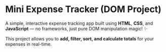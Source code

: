 # Mini Expense Tracker (DOM Project)

A simple, interactive expense tracking app built using **HTML**, **CSS**, and **JavaScript** — no frameworks, just pure DOM manipulation magic! ✨

This project allows you to **add, filter, sort, and calculate totals** for your expenses in real-time.

